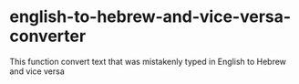 # english-to-hebrew-and-vice-versa-converter
This function convert text that was mistakenly typed in English to Hebrew and vice versa 
